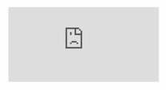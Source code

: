 ![](https://github.com/isaiMercado/Big-Data-Class-Projects/blob/master/Capstone_Project_Family_Search/presentation_and_poster/poster.pdf)